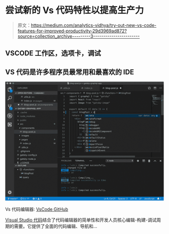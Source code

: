 # 尝试新的 Vs 代码特性以提高生产力

> 原文：<https://medium.com/analytics-vidhya/try-out-new-vs-code-features-for-improved-productivity-29d3969ad872?source=collection_archive---------3----------------------->

## VSCODE 工作区，选项卡，调试

## VS 代码是许多程序员最常用和最喜欢的 IDE

![](img/42a2304df18715da504119ad0924f065.png)

Vs 代码编辑器: [VsCode GitHub](https://github.com/microsoft/vscode)

[Visual Studio 代码](https://github.com/microsoft/vscode)结合了代码编辑器的简单性和开发人员核心编辑-构建-调试周期的需要。它提供了全面的代码编辑、导航和…